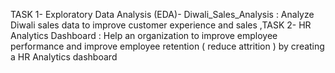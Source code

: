 TASK 1- Exploratory Data Analysis (EDA)- Diwali_Sales_Analysis 
: Analyze Diwali sales data to improve customer experience and sales 
,TASK 2- HR Analytics Dashboard 
: Help an organization to improve employee performance and improve employee retention ( reduce attrition ) by creating a HR Analytics dashboard
